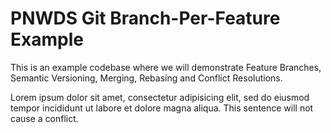 # PNWDS Git Branch-Per-Feature Example

This is an example codebase where we will demonstrate Feature Branches, Semantic Versioning, Merging, Rebasing and Conflict Resolutions.

Lorem ipsum dolor sit amet, consectetur adipisicing elit, sed do eiusmod tempor incididunt ut labore et dolore magna aliqua.
This sentence will not cause a conflict.
